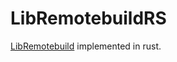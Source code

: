 # LibRemotebuildRS
[LibRemotebuild](https://github.com/JojiiOfficial/LibRemotebuild) implemented in rust.
